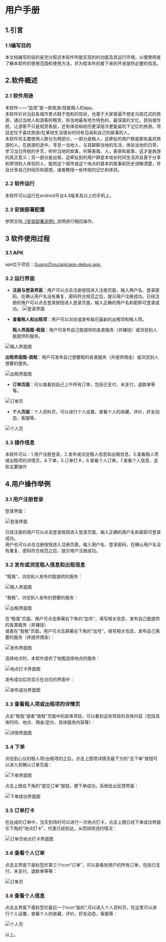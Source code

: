 # 用户手册
## 1.引言
### 1.1编写目的
本文档编写的目的是充分叙述本软件所能实现的的功能及其运行环境，以便使用者了解本软件的使用范围和使用方法，并为软本件的接下来的开发提供必要的信息。

## 2.软件概述
### 2.1 软件用途
本软件——“逛周”是一款旅游/技能租人的app。</br>
本软件针对当前各城市景点趋于饱和的现状，也基于大家普遍不想走马观花式的旅游，通过当地人和游客的租赁，将当地最有地方特色的，最深层的文化，民俗或传统，让游客不只是观赏表层，还有体验和经历更深层次更能留的下记忆的旅游。项目定位于喜欢旅游/在某地生活很长时间有见闻和自己的故事的人。</br>
本软件将主要使用人群分为两部分，一部分是租人，这牵扯的用户群是那些喜欢旅游的人，在旅游的途中，寻觅一当地人，与其聊聊当地的生活，体验当地的日常，学习当日传统的手艺，听听当地的故事，何等美哉，人，美景和故事，这才是旅游的真正意义；另一部分是出租，这牵扯到的用户群是本地长时间生活并且善于分享和带领别人体验的人，能把这个城市或这个地点的基本的故事和历史讲解清楚，并且分享自己的经历和感想，或者教授一些传统的记忆和体验。
### 2.2 软件运行
本软件可以运行在android平台4.4版本及以上的手机上。       
### 2.3 安装部署配置
参照文档[《安装部署说明》](./Deployment_instruction.md)说明进行相应操作。

## 3 软件使用过程
### 3.1 APK
apk位于项目：[GuangZhou/apk/app-debug.apk](../apk/app-debug.apk)。
### 3.2 运行界面
- **注册与登录界面**：用户可以点击注册按钮进入注册页面，输入用户名、登录密码，在确认用户名没有重复、密码符合规范之后，提示用户注册成功。已经注册的用户可以点击登录按钮进入登录页面，输入正确的用户名和密即可登录成功。
![登录界面](../assets/UI/登录.png)

- **查看租人和出租项**：用户可以浏览或发布每日最新的出租项和租人项。</br>
   
   **租人界面图-租我**：用户可发布自己能提供的各类服务（并赚钱）或浏览别人能提供的服务。

![租人界面图](../assets/UI/租人页.png)

   **出租界面图-我租**：用户可发布自己想要租的各类服务（并提供佣金）或浏览别人想要的服务。

![出租界面图](../assets/UI/出租页.png)

- **订单页面**：可以查看到自己上午所有订单，包括已支付，未支付，退款单等等。

![订单页](../assets/UI/订单页.png)

- **个人页面**：个人资料页，可以进行个人设置，查看个人的收藏，评价，好友动态，客服等。

![个人页](../assets/UI/个人页.png)

### 3.3 操作信息
本软件可以：1.用户注册登录，2.发布或浏览租人信息和出租信息，3.查看租人项或出租项的详情页，4.下单，5.订单打卡，6.查看个人订单，7.查看个人信息，这些主要操作

## 4.用户操作举例
### 3.1 用户注册登录

登录界面：</br>

![登录界面](../assets/UI/登录.png)

已经注册的用户可以点击登录按钮进入登录页面，输入正确的用户名和密即可登录成功。</br>
用户也可以点击注册按钮进入注册页面，输入用户名、登录密码，在确认用户名没有重复、密码符合规范之后，提示用户注册成功。

### 3.2 发布或浏览租人信息和出租信息

“租我”，浏览别人发布的能提供的服务：</br>

![租人界面图](../assets/UI/租人页.png)

“我租”，浏览别人发布的想要的服务：</br>

![出租界面图](../assets/UI/出租页.png)

在“租我”页面，用户可点击屏幕右下角的“加号”，填写相关信息，发布自己能提供的各类服务（并赚钱）</br>
或者在“我租”页面，用户可点击屏幕右下角的“加号”，填写相关信息，发布自己需要的服务（并提供佣金）：</br>

![发布界面图](../assets/UI/发布页.png)

选择地点时，本软件提供了地图选择地点的服务：</br>

![地点打卡界面图](../assets/UI/地点打卡页.png)

发布成功后将显示在对应的界面中：</br>

![发布成功界面图](../assets/UI/发布成功.png)

### 3.3 查看租人项或出租项的详情页

点击“租我”或者“我租”页面中的具体项目，可以看到这些项目的具体内容（包括具体时间、地点、佣金/定价、具体服务内容等）：</br>

![详情界面图](../assets/UI/详情页.png)

### 3.4 下单

浏览到心仪的租人项/出租项的之后，点击上图项详情页最下方的“去下单”按钮可以进入到确认订单页面：</br>

![下单界面图](../assets/UI/下单页.png)

点击上图右下角的“提交订单”按钮，便下单成功，系统给出反馈界面：</br>

![下单成功界面图](../assets/UI/下单成功页.png)

### 3.5 订单打卡

在达成的订单中，当天到场时可以进行一次地点打卡，点击上图已经下单成功界面左下角的“地点打卡”，代表已经到达，从而排除违约情况：</br>

![订单页地点打卡界面图](../assets/UI/订单页地点打卡.png)

### 3.6 查看个人订单

点击主界面下面标签栏第三个icon“订单”，可以查看到用户的所有订单，包括已支付，未支付，退款单等等：</br>
 
![订单页](../assets/UI/订单页.png)

### 3.6 查看个人信息

点击主界面下面标签栏最后一个icon“我的”,可以进入个人资料页，在这里可以进行个人设置，查看个人的收藏，评价，好友动态，客服等：</br>

![个人页](../assets/UI/个人页.png)

以上。
